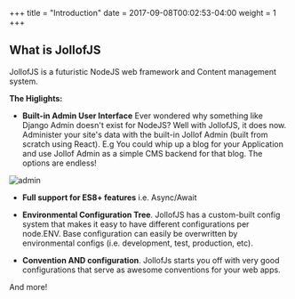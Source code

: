 +++
title = "Introduction"
date =  2017-09-08T00:02:53-04:00
weight = 1
+++

## What is JollofJS

JollofJS is a futuristic NodeJS web framework and Content management system.



**The Higlights:**

* **Built-in Admin User Interface**
Ever wondered why something like Django Admin doesn't exist for NodeJS? Well with JollofJS, it does now. Administer your site's data with the built-in Jollof Admin (built from scratch using React). E.g You could whip up a blog for your Application and use Jollof Admin as a simple CMS backend for that blog. The options are endless!

![admin](/images/admin.png)

* **Full support for ES8+ features**
i.e. Async/Await

* **Environmental Configuration Tree**.
JollofJS has a custom-built config system that makes it easy to have different configurations per node.ENV. Base configuration can easily be overwritten by environmental configs (i.e. development, test, production, etc).

* **Convention AND configuration**.
JollofJs starts you off with very good configurations that serve as awesome conventions for your web apps.

And more!



